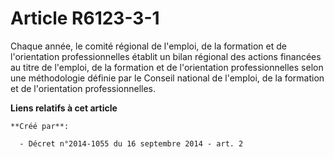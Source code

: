 # Article R6123-3-1

Chaque année, le comité régional de l'emploi, de la formation et de l'orientation professionnelles établit un bilan régional
des actions financées au titre de l'emploi, de la formation et de l'orientation professionnelles selon une méthodologie
définie par le Conseil national de l'emploi, de la formation et de l'orientation professionnelles.

**Liens relatifs à cet article**

	**Créé par**:

	  - Décret n°2014-1055 du 16 septembre 2014 - art. 2
